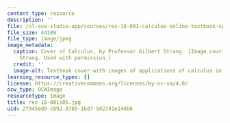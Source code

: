 ```yaml
---
content_type: resource
description: ''
file: /ol-ocw-studio-app/courses/res-18-001-calculus-online-textbook-spring-2005/2f945ed9cb9287851bd75d2741e140b6_res-18-001s05.jpg
file_size: 44109
file_type: image/jpeg
image_metadata:
  caption: Cover of Calculus, by Professor Gilbert Strang. (Image courtesy of Gilbert
    Strang. Used with permission.)
  credit: ''
  image-alt: Textbook cover with images of applications of calculus in real-life situations.
learning_resource_types: []
license: https://creativecommons.org/licenses/by-nc-sa/4.0/
ocw_type: OCWImage
resourcetype: Image
title: res-18-001s05.jpg
uid: 2f945ed9-cb92-8785-1bd7-5d2741e140b6
---
```

